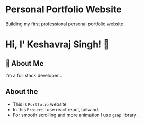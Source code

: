 
#  Personal Portfolio Website

Building my first professional personal portfolio website

# Hi, I' Keshavraj Singh! 👋


## 🚀 About Me
I'm a full stack developer...


## About the
   - This is `Portfolio` website
   - In this `Project` I use react react, tailwind.
   - For smooth scrolling and more animation I use  `gsap` library .  
      
    

     
   

